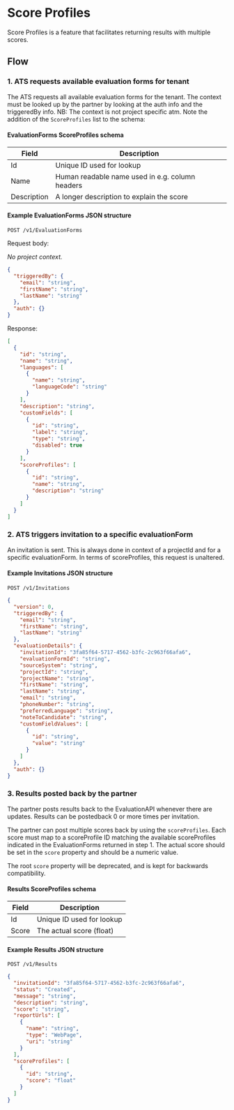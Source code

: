# Score Profiles

Score Profiles is a feature that facilitates returning results with multiple scores.

## Flow

### 1. ATS requests available evaluation forms for tenant

The ATS requests all available evaluation forms for the tenant. The context must be looked up by the partner by looking at the auth info and the triggeredBy info. NB: The context is not project specific atm. Note the addition of the `ScoreProfiles` list to the schema:

#### EvaluationForms ScoreProfiles schema

| Field       | Description                                     |
| ----------- | ----------------------------------------------- |
| Id          | Unique ID used for lookup                       |
| Name        | Human readable name used in e.g. column headers |
| Description | A longer description to explain the score       |

#### Example EvaluationForms JSON structure

`POST /v1/EvaluationForms`

Request body:

_No project context._

```json
{
  "triggeredBy": {
    "email": "string",
    "firstName": "string",
    "lastName": "string"
  },
  "auth": {}
}
```

Response:

```json
[
  {
    "id": "string",
    "name": "string",
    "languages": [
      {
        "name": "string",
        "languageCode": "string"
      }
    ],
    "description": "string",
    "customFields": [
      {
        "id": "string",
        "label": "string",
        "type": "string",
        "disabled": true
      }
    ],
    "scoreProfiles": [
      {
        "id": "string",
        "name": "string",
        "description": "string"
      }
    ]
  }
]
```

### 2. ATS triggers invitation to a specific evaluationForm

An invitation is sent. This is always done in context of a projectId and for a specific evaluationForm. In terms of scoreProfiles, this request is unaltered.

#### Example Invitations JSON structure

`POST /v1/Invitations`

```json
{
  "version": 0,
  "triggeredBy": {
    "email": "string",
    "firstName": "string",
    "lastName": "string"
  },
  "evaluationDetails": {
    "invitationId": "3fa85f64-5717-4562-b3fc-2c963f66afa6",
    "evaluationFormId": "string",
    "sourceSystem": "string",
    "projectId": "string",
    "projectName": "string",
    "firstName": "string",
    "lastName": "string",
    "email": "string",
    "phoneNumber": "string",
    "preferredLanguage": "string",
    "noteToCandidate": "string",
    "customFieldValues": [
      {
        "id": "string",
        "value": "string"
      }
    ]
  },
  "auth": {}
}
```

### 3. Results posted back by the partner

The partner posts results back to the EvaluationAPI whenever there are updates. Results can be postedback 0 or more times per invitation.

The partner can post multiple scores back by using the `scoreProfiles`. Each score must map to a scoreProfile ID matching the available scoreProfiles indicated in the EvaluationForms returned in step 1. The actual score should be set in the `score` property and should be a numeric value.

The root `score` property will be deprecated, and is kept for backwards compatibility.

#### Results ScoreProfiles schema

| Field | Description               |
| ----- | ------------------------- |
| Id    | Unique ID used for lookup |
| Score | The actual score (float)  |

#### Example Results JSON structure

`POST /v1/Results`

```json
{
  "invitationId": "3fa85f64-5717-4562-b3fc-2c963f66afa6",
  "status": "Created",
  "message": "string",
  "description": "string",
  "score": "string",
  "reportUrls": [
    {
      "name": "string",
      "type": "WebPage",
      "uri": "string"
    }
  ],
  "scoreProfiles": [
    {
      "id": "string",
      "score": "float"
    }
  ]
}
```
